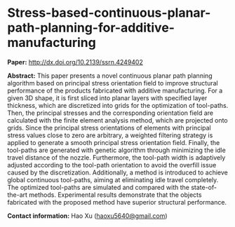 # Stress-based-continuous-planar-path-planning-for-additive-manufacturing

**Paper:** 
http://dx.doi.org/10.2139/ssrn.4249402

**Abstract:**
This paper presents a novel continuous planar path planning algorithm based on principal stress orientation field to improve structural performance of the products fabricated with additive manufacturing. For a given 3D shape, it is first sliced into planar layers with specified layer thickness, which are discretized into grids for the optimization of tool-paths. Then, the principal stresses and the corresponding orientation field are calculated with the finite element analysis method, which are projected onto grids. Since the principal stress orientations of elements with principal stress values close to zero are arbitrary, a weighted filtering strategy is applied to generate a smooth principal stress orientation field. Finally, the tool-paths are generated with genetic algorithm through minimizing the idle travel distance of the nozzle. Furthermore, the tool-path width is adaptively adjusted according to the tool-path orientation to avoid the overfill issue caused by the discretization. Additionally, a method is introduced to achieve global continuous tool-paths, aiming at eliminating idle travel completely. The optimized tool-paths are simulated and compared with the state-of-the-art methods. Experimental results demonstrate that the objects fabricated with the proposed method have superior structural performance.

**Contact information:**
Hao Xu (haoxu5640@gmail.com)
